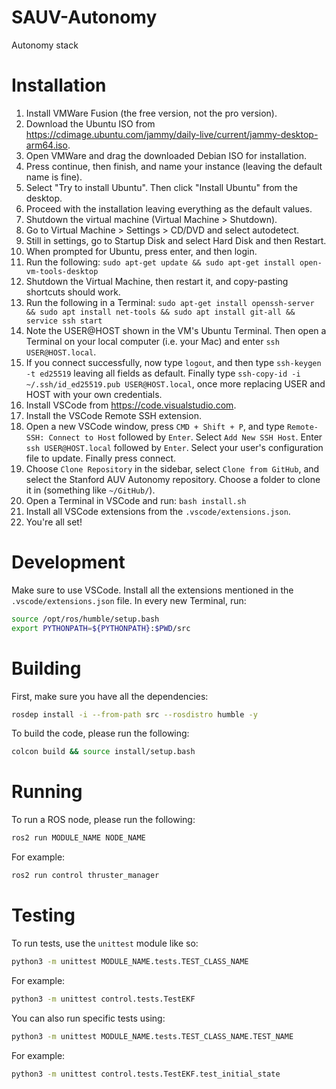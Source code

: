 # SAUV-Autonomy

Autonomy stack

# Installation

1. Install VMWare Fusion (the free version, not the pro version).
2. Download the Ubuntu ISO from https://cdimage.ubuntu.com/jammy/daily-live/current/jammy-desktop-arm64.iso.
3. Open VMWare and drag the downloaded Debian ISO for installation.
4. Press continue, then finish, and name your instance (leaving the default name is fine).
5. Select "Try to install Ubuntu". Then click "Install Ubuntu" from the desktop.
6. Proceed with the installation leaving everything as the default values.
7. Shutdown the virtual machine (Virtual Machine > Shutdown).
8. Go to Virtual Machine > Settings > CD/DVD and select autodetect.
9. Still in settings, go to Startup Disk and select Hard Disk and then Restart.
10. When prompted for Ubuntu, press enter, and then login.
11. Run the following: `sudo apt-get update && sudo apt-get install open-vm-tools-desktop`
12. Shutdown the Virtual Machine, then restart it, and copy-pasting shortcuts should work.
13. Run the following in a Terminal: `sudo apt-get install openssh-server && sudo apt install net-tools && sudo apt install git-all && service ssh start`
14. Note the USER@HOST shown in the VM's Ubuntu Terminal. Then open a Terminal on your local computer (i.e. your Mac) and enter `ssh USER@HOST.local`.
15. If you connect successfully, now type `logout`, and then type `ssh-keygen -t ed25519` leaving all fields as default. Finally type `ssh-copy-id -i ~/.ssh/id_ed25519.pub USER@HOST.local`, once more replacing USER and HOST with your own credentials.
16. Install VSCode from https://code.visualstudio.com.
17. Install the VSCode Remote SSH extension.
18. Open a new VSCode window, press `CMD + Shift + P`, and type `Remote-SSH: Connect to Host` followed by `Enter`. Select `Add New SSH Host`. Enter `ssh USER@HOST.local` followed by `Enter`. Select your user's configuration file to update. Finally press connect.
19. Choose `Clone Repository` in the sidebar, select `Clone from GitHub`, and select the Stanford AUV Autonomy repository. Choose a folder to clone it in (something like `~/GitHub/`).
20. Open a Terminal in VSCode and run: `bash install.sh`
21. Install all VSCode extensions from the `.vscode/extensions.json`.
22. You're all set!

# Development

Make sure to use VSCode. Install all the extensions mentioned in the `.vscode/extensions.json` file.
In every new Terminal, run:
```bash
source /opt/ros/humble/setup.bash
export PYTHONPATH=${PYTHONPATH}:$PWD/src
```

# Building

First, make sure you have all the dependencies:
```bash
rosdep install -i --from-path src --rosdistro humble -y
```
To build the code, please run the following:
```bash
colcon build && source install/setup.bash
```

# Running

To run a ROS node, please run the following:
```bash
ros2 run MODULE_NAME NODE_NAME
```
For example:
```bash
ros2 run control thruster_manager
```

# Testing

To run tests, use the `unittest` module like so:
```bash
python3 -m unittest MODULE_NAME.tests.TEST_CLASS_NAME
```
For example:
```bash
python3 -m unittest control.tests.TestEKF
```
You can also run specific tests using:
```bash
python3 -m unittest MODULE_NAME.tests.TEST_CLASS_NAME.TEST_NAME
```
For example:
```bash
python3 -m unittest control.tests.TestEKF.test_initial_state
```